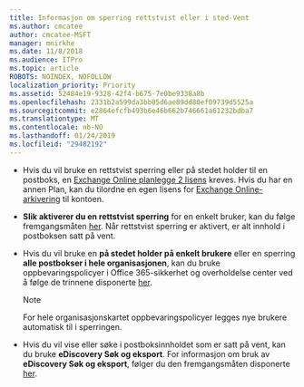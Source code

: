 ```yaml
---
title: Informasjon om sperring rettstvist eller i sted-Vent
ms.author: cmcatee
author: cmcatee-MSFT
manager: mnirkhe
ms.date: 11/8/2018
ms.audience: ITPro
ms.topic: article
ROBOTS: NOINDEX, NOFOLLOW
localization_priority: Priority
ms.assetid: 52484e19-9328-42f4-b675-7e0be9338a8b
ms.openlocfilehash: 2331b2a599da3bb05d6ae89dd80ef09739d5525a
ms.sourcegitcommit: e2864efcfb493b6e46b662b746661a61232bdba7
ms.translationtype: MT
ms.contentlocale: nb-NO
ms.lasthandoff: 01/24/2019
ms.locfileid: "29482192"
---
```

- Hvis du vil bruke en rettstvist sperring eller på stedet holder til en postboks, en [Exchange Online planlegge 2 lisens](https://docs.microsoft.com/en-us/office365/servicedescriptions/office-365-platform-service-description/office-365-plan-options) kreves. Hvis du har en annen Plan, kan du tilordne en egen lisens for [Exchange Online-arkivering](https://docs.microsoft.com/en-us/office365/servicedescriptions/exchange-online-archiving-service-description/exchange-online-archiving-service-description) til kontoen. 
    
- **Slik aktiverer du en rettstvist sperring** for en enkelt bruker, kan du følge fremgangsmåten [her](https://docs.microsoft.com/en-us/office365/SecurityCompliance/place-a-mailbox-on-litigation-hold). Når rettstvist sperring er aktivert, er alt innhold i postboksen satt på vent.
    
- Hvis du vil bruke en **på stedet holder på enkelt brukere** eller en sperring **alle postbokser i hele organisasjonen**, kan du bruke oppbevaringspolicyer i Office 365-sikkerhet og overholdelse center ved å følge de trinnene disponerte [her](https://docs.microsoft.com/en-us/Office365/securitycompliance/retention-policies ).
    
    > [!NOTE]
    > For hele organisasjonskartet oppbevaringspolicyer legges nye brukere automatisk til i sperringen. 
  
- Hvis du vil vise eller søke i postboksinnholdet som er satt på vent, kan du bruke **eDiscovery Søk og eksport**. For informasjon om bruk av **eDiscovery Søk og eksport**, følger du den fremgangsmåten disponerte [her](https://docs.microsoft.com/en-us/office365/securitycompliance/export-search-results).
    

